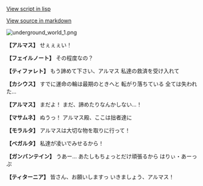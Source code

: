 [View script in lisp](../scripts/101304033.txt)

[View source in markdown](101304033.md)

![underground_world_1.png](../images/backgrounds/underground_world_1.png)

**【アルマス】**
せぇぇぇい！

**【フェイルノート】**
その程度なの？

**【ティファレト】**
もう諦めて下さい、アルマス
私達の救済を受け入れて

**【カシウス】**
すでに運命の輪は最期のときへと
転がり落ちている
全ては失われた…

**【アルマス】**
まだよ！
まだ、諦めたりなんかしない…！

**【マサムネ】**
ぬうっ！
アルマス殿、ここは拙者達に

**【モラルタ】**
アルマスは大切な物を取りに行って！

**【ベガルタ】**
私達が凌いでみせるから！

**【ガンバンテイン】**
うあー…
あたしもちょっとだけ頑張るから
はりぃ・あーっぷ

**【ティターニア】**
皆さん、お願いしますっ
いきましょう、アルマス！